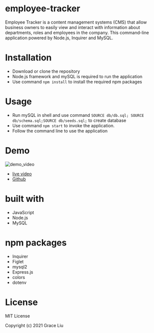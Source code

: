 # employee-tracker
Employee Tracker is a content management systems (CMS) that allow business owners to easily view and interact with information about departments, roles and employees in the company. This command-line application powered by Node.js, Inquirer and MySQL.

# Installation
* Download or clone the repository
* Node.js framework and mySQL is required to run the application
* Use command ```npm install``` to install the required npm packages

# Usage
* Run mySQL in shell and use command ```SOURCE db/db.sql; SOURCE db/schema.sql;SOURCE db/seeds.sql;``` to create database
* Use command ```npm start``` to invoke the application.
* Follow the command line to use the application

# Demo
![demo_video](assets/employee_tracker_demo.gif)

* [live video](https://watch.screencastify.com/v/Z02XAF0XMJfJsIZr3kCp/)
* [Github](https://github.com/mavisyupyup1/employee-tracker/)

# built with
* JavaScript
* Node.js
* MySQL
# npm packages
- Inquirer
- Figlet
- mysql2
- Express.js
- colors
- dotenv

# License
MIT License

Copyright (c) 2021 Grace Liu
